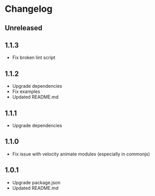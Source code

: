 # Changelog

## Unreleased

## 1.1.3
- Fix broken lint script

## 1.1.2
- Upgrade dependencies
- Fix examples
- Updated README.md

## 1.1.1
- Upgrade dependencies

## 1.1.0
- Fix issue with velocity animate modules (especially in commonjs)

## 1.0.1
- Upgrade package.json
- Updated README.md
